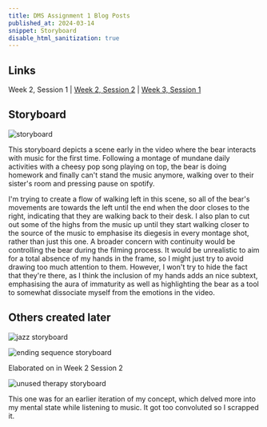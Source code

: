 ```yaml
---
title: DMS Assignment 1 Blog Posts
published_at: 2024-03-14
snippet: Storyboard
disable_html_sanitization: true
---
```


## Links
Week 2, Session 1 | <a href="https://safe-pigeon-27.deno.dev/w02s2-audio">Week 2, Session 2</a> | <a href="https://safe-pigeon-27.deno.dev/w03s1-draft">Week 3, Session 1</a>

## Storyboard

![storyboard](/w02/storyboard.jpg)

This storyboard depicts a scene early in the video where the bear interacts with music for the first time. Following a montage of mundane daily activities with a cheesy pop song playing on top, the bear is doing homework and finally can't stand the music anymore, walking over to their sister's room and pressing pause on spotify.

I'm trying to create a flow of walking left in this scene, so all of the bear's movements are towards the left until the end when the door closes to the right, indicating that they are walking back to their desk. I also plan to cut out some of the highs from the music up until they start walking closer to the source of the music to emphasise its diegesis in every montage shot, rather than just this one. A broader concern with continuity would be controlling the bear during the filming process. It would be unrealistic to aim for a total absence of my hands in the frame, so I might just try to avoid drawing too much attention to them. However, I won't try to hide the fact that they're there, as I think the inclusion of my hands adds an nice subtext, emphasising the aura of immaturity as well as highlighting the bear as a tool to somewhat dissociate myself from the emotions in the video.

## Others created later

![jazz storyboard](/w02/jazz.jpg)

![ending sequence storyboard](/w02/radiohead.jpg)

Elaborated on in Week 2 Session 2

![unused therapy storyboard](/w02/psych.jpg)

This one was for an earlier iteration of my concept, which delved more into my mental state while listening to music. It got too convoluted so I scrapped it.

<br><br>